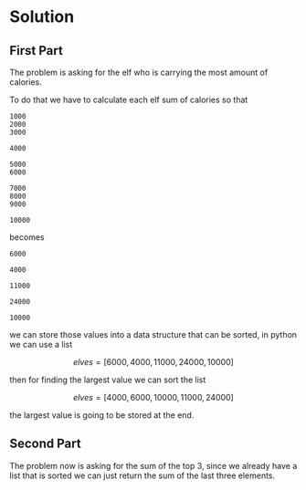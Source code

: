 # Solution

## First Part

The problem is asking for the elf who is carrying the most amount of calories.

To do that we have to calculate each elf sum of calories so that 

```
1000
2000
3000

4000

5000
6000

7000
8000
9000

10000
```

becomes 

```
6000

4000

11000

24000

10000
```

we can store those values into a data structure that can be sorted, in python we can use a list 

$$ elves = [6000, 4000, 11000, 24000, 10000] $$

then for finding the largest value we can sort the list 

$$ elves = [4000, 6000, 10000, 11000, 24000] $$

the largest value is going to be stored at the end.

## Second Part

The problem now is asking for the sum of the top 3, since we already have a list that is sorted we can just return the sum of the last three elements.
